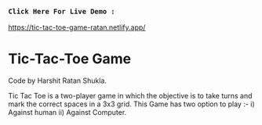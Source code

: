 ### `Click Here For Live Demo : ` 
https://tic-tac-toe-game-ratan.netlify.app/

# Tic-Tac-Toe Game
Code by Harshit Ratan Shukla.

Tic Tac Toe is a two-player game in which the objective is to take turns and mark the correct spaces in a 3x3 grid.
This Game has two option to play :-
i) Against human
ii) Against Computer.
